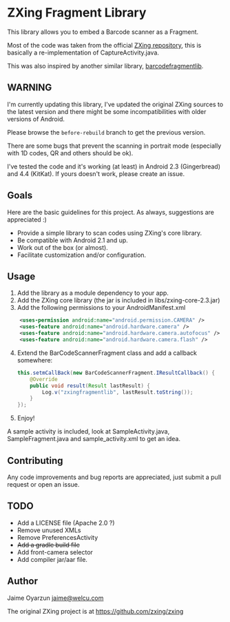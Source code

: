 # ZXing Fragment Library

This library allows you to embed a Barcode scanner as a Fragment.

Most of the code was taken from the official [ZXing repository](https://code.google.com/p/zxing/), this is basically a re-implementation of CaptureActivity.java.

This was also inspired by another similar library, [barcodefragmentlib](https://code.google.com/p/barcodefragmentlib/).

## WARNING

I'm currently updating this library, I've updated the original ZXing sources to the latest version and there might be some incompatibilities with older versions of Android.

Please browse the ```before-rebuild``` branch to get the previous version.

There are some bugs that prevent the scanning in portrait mode (especially with 1D codes, QR and others should be ok).

I've tested the code and it's working (at least) in Android 2.3 (Gingerbread) and 4.4 (KitKat). If yours doesn't work, please create an issue.

## Goals

Here are the basic guidelines for this project. As always, suggestions are appreciated :)

* Provide a simple library to scan codes using ZXing's core library.
* Be compatible with Android 2.1 and up.
* Work out of the box (or almost).
* Facilitate customization and/or configuration.

## Usage

1. Add the library as a module dependency to your app.
2. Add the ZXing core library (the jar is included in libs/zxing-core-2.3.jar)
3. Add the following permissions to your AndroidManifest.xml
```xml
    <uses-permission android:name="android.permission.CAMERA" />
 	<uses-feature android:name="android.hardware.camera" />
 	<uses-feature android:name="android.hardware.camera.autofocus" />
 	<uses-feature android:name="android.hardware.camera.flash" />
```

4. Extend the BarCodeScannerFragment class and add a callback somewhere:

    ```java
    this.setmCallBack(new BarCodeScannerFragment.IResultCallback() {
        @Override
        public void result(Result lastResult) {
            Log.v("zxingfragmentlib", lastResult.toString());
        }
    });
    ```
5. Enjoy!

A sample activity is included, look at SampleActivity.java, SampleFragment.java and sample_activity.xml to get an idea.


## Contributing

Any code improvements and bug reports are appreciated, just submit a pull request or open an issue.

## TODO

* Add a LICENSE file (Apache 2.0 ?)
* Remove unused XMLs
* Remove PreferencesActivity
* ~~Add a gradle build file~~
* Add front-camera selector
* Add compiler jar/aar file.

## Author

Jaime Oyarzun <jaime@welcu.com>

The original ZXing project is at https://github.com/zxing/zxing

